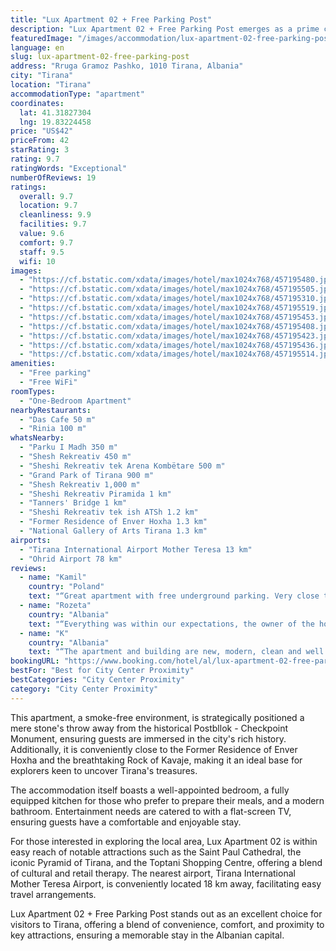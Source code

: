 ```yaml
---
title: "Lux Apartment 02 + Free Parking Post"
description: "Lux Apartment 02 + Free Parking Post emerges as a prime choice for travelers seeking comfort and convenience in the heart of Tirana."
featuredImage: "/images/accommodation/lux-apartment-02-free-parking-post-457195480.jpg"
language: en
slug: lux-apartment-02-free-parking-post
address: "Rruga Gramoz Pashko, 1010 Tirana, Albania"
city: "Tirana"
location: "Tirana"
accommodationType: "apartment"
coordinates:
  lat: 41.31827304
  lng: 19.83224458
price: "US$42"
priceFrom: 42
starRating: 3
rating: 9.7
ratingWords: "Exceptional"
numberOfReviews: 19
ratings:
  overall: 9.7
  location: 9.7
  cleanliness: 9.9
  facilities: 9.7
  value: 9.6
  comfort: 9.7
  staff: 9.5
  wifi: 10
images:
  - "https://cf.bstatic.com/xdata/images/hotel/max1024x768/457195480.jpg?k=65313a9ff47d3c9ebe5bc423d8d28ae6025c44a84675de815095312d3af6add6&o=&hp=1"
  - "https://cf.bstatic.com/xdata/images/hotel/max1024x768/457195505.jpg?k=024f2d5ebf728b6b4d859a6f0c1902aab03c51711544ff8925bb4e7bb31d1004&o=&hp=1"
  - "https://cf.bstatic.com/xdata/images/hotel/max1024x768/457195310.jpg?k=a5f69defa1c54db0542ef72c61f7e54decf9d8db54bad4a359da61b2735d723a&o=&hp=1"
  - "https://cf.bstatic.com/xdata/images/hotel/max1024x768/457195519.jpg?k=121fed16c9857bd217100a129331be89ee8487de7695c644ec74c6191ca6233d&o=&hp=1"
  - "https://cf.bstatic.com/xdata/images/hotel/max1024x768/457195453.jpg?k=5b3e8096e094412395d4950c30e1214f5e6930a4351da184e63c8a0cf39c6657&o=&hp=1"
  - "https://cf.bstatic.com/xdata/images/hotel/max1024x768/457195408.jpg?k=e7b871a8be2f56e0f91e5efd746e37c2123ecc04424c7921a7e2c50850e43d5e&o=&hp=1"
  - "https://cf.bstatic.com/xdata/images/hotel/max1024x768/457195423.jpg?k=bc93c6f851faba7d0c566d17cd0522f4ebeb238d226a537c1865aad8592e8e9d&o=&hp=1"
  - "https://cf.bstatic.com/xdata/images/hotel/max1024x768/457195436.jpg?k=9a23f2999a99ec0e3611f15ab73e22fab701179c7a4b9c1ff6e73c59a46c928e&o=&hp=1"
  - "https://cf.bstatic.com/xdata/images/hotel/max1024x768/457195514.jpg?k=010554ae95428169274aa86fbb5a6a366f859ab09705174b98ab0f41e66a8005&o=&hp=1"
amenities:
  - "Free parking"
  - "Free WiFi"
roomTypes:
  - "One-Bedroom Apartment"
nearbyRestaurants:
  - "Das Cafe 50 m"
  - "Rinia 100 m"
whatsNearby:
  - "Parku I Madh 350 m"
  - "Shesh Rekreativ 450 m"
  - "Sheshi Rekreativ tek Arena Kombëtare 500 m"
  - "Grand Park of Tirana 900 m"
  - "Shesh Rekreativ 1,000 m"
  - "Sheshi Rekreativ Piramida 1 km"
  - "Tanners' Bridge 1 km"
  - "Sheshi Rekreativ tek ish ATSh 1.2 km"
  - "Former Residence of Enver Hoxha 1.3 km"
  - "National Gallery of Arts Tirana 1.3 km"
airports:
  - "Tirana International Airport Mother Teresa 13 km"
  - "Ohrid Airport 78 km"
reviews:
  - name: "Kamil"
    country: "Poland"
    text: "“Great apartment with free underground parking. Very close to the center. There is techno club nearby so you don't even need a taxi after the party. Self check in. Host is really helpful and it was a pleasure to stay there.”"
  - name: "Rozeta"
    country: "Albania"
    text: "“Everything was within our expectations, the owner of the house answered very quickly the questions we had. The apartment was clean and warm. As for the position, I think it is good for me that I travel from Korça to Tirana and vice versa. We will...”"
  - name: "K"
    country: "Albania"
    text: "“The apartment and building are new, modern, clean and well equipped with everything needed for a comfortable and convenient stay. We found it pretty easily and the instructions given were very precise! Nice quiet neighborhood, it is located in...”"
bookingURL: "https://www.booking.com/hotel/al/lux-apartment-02-free-parking-post.en-gb.html?aid=8035640"
bestFor: "Best for City Center Proximity"
bestCategories: "City Center Proximity"
category: "City Center Proximity"
---
```


This apartment, a smoke-free environment, is strategically positioned a mere stone's throw away from the historical Postbllok - Checkpoint Monument, ensuring guests are immersed in the city's rich history. Additionally, it is conveniently close to the Former Residence of Enver Hoxha and the breathtaking Rock of Kavaje, making it an ideal base for explorers keen to uncover Tirana's treasures.

The accommodation itself boasts a well-appointed bedroom, a fully equipped kitchen for those who prefer to prepare their meals, and a modern bathroom. Entertainment needs are catered to with a flat-screen TV, ensuring guests have a comfortable and enjoyable stay.

For those interested in exploring the local area, Lux Apartment 02 is within easy reach of notable attractions such as the Saint Paul Cathedral, the iconic Pyramid of Tirana, and the Toptani Shopping Centre, offering a blend of cultural and retail therapy. The nearest airport, Tirana International Mother Teresa Airport, is conveniently located 18 km away, facilitating easy travel arrangements.

Lux Apartment 02 + Free Parking Post stands out as an excellent choice for visitors to Tirana, offering a blend of convenience, comfort, and proximity to key attractions, ensuring a memorable stay in the Albanian capital.